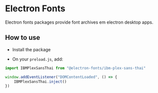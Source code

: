 # Electron Fonts

Electron fonts packages provide font archives em electron desktop apps.

## How to use

* Install the package

* On your `preload.js`, add:

```ts
import IBMPlexSansThai from "@electron-fonts/ibm-plex-sans-thai"

window.addEventListener("DOMContentLoaded", () => {
    IBMPlexSansThai.inject()
})
```
